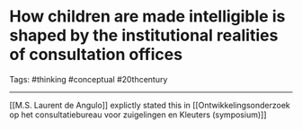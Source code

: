 # How children are made intelligible is shaped by the institutional realities of consultation offices
Tags: #thinking #conceptual #20thcentury 

---
[[M.S. Laurent de Angulo]] explictly stated this in [[Ontwikkelingsonderzoek op het consultatiebureau voor zuigelingen en Kleuters (symposium)]]